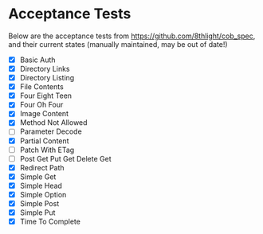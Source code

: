 # Acceptance Tests

Below are the acceptance tests from https://github.com/8thlight/cob_spec, and their current states (manually maintained, may be out of date!)

- [X] Basic Auth
- [X] Directory Links
- [X] Directory Listing
- [X] File Contents
- [X] Four Eight Teen
- [X] Four Oh Four
- [X] Image Content
- [X] Method Not Allowed
- [ ] Parameter Decode
- [X] Partial Content
- [ ] Patch With ETag
- [ ] Post Get Put Get Delete Get
- [X] Redirect Path
- [X] Simple Get
- [X] Simple Head
- [X] Simple Option
- [X] Simple Post
- [X] Simple Put
- [X] Time To Complete
